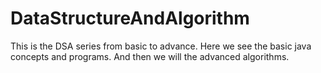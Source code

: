# DataStructureAndAlgorithm
This is the DSA series from basic to advance.
Here we see the basic java concepts and programs.
And then we will the advanced algorithms.